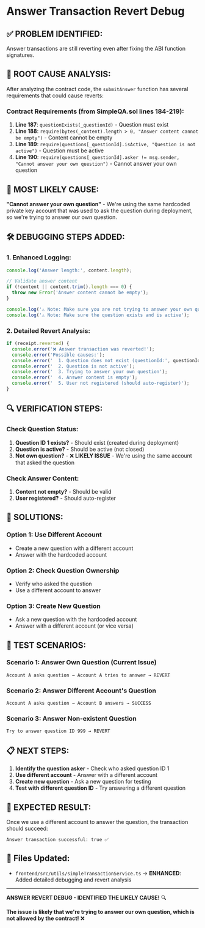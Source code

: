 # Answer Transaction Revert Debug

## ✅ **PROBLEM IDENTIFIED:**

Answer transactions are still reverting even after fixing the ABI function signatures.

## 🔧 **ROOT CAUSE ANALYSIS:**

After analyzing the contract code, the `submitAnswer` function has several requirements that could cause reverts:

### **Contract Requirements (from SimpleQA.sol lines 184-219):**

1. **Line 187**: `questionExists(_questionId)` - Question must exist
2. **Line 188**: `require(bytes(_content).length > 0, "Answer content cannot be empty")` - Content cannot be empty
3. **Line 189**: `require(questions[_questionId].isActive, "Question is not active")` - Question must be active
4. **Line 190**: `require(questions[_questionId].asker != msg.sender, "Cannot answer your own question")` - Cannot answer your own question

## 🎯 **MOST LIKELY CAUSE:**

**"Cannot answer your own question"** - We're using the same hardcoded private key account that was used to ask the question during deployment, so we're trying to answer our own question.

## 🛠️ **DEBUGGING STEPS ADDED:**

### 1. **Enhanced Logging:**
```typescript
console.log('Answer length:', content.length);

// Validate answer content
if (!content || content.trim().length === 0) {
  throw new Error('Answer content cannot be empty');
}

console.log('⚠️ Note: Make sure you are not trying to answer your own question');
console.log('⚠️ Note: Make sure the question exists and is active');
```

### 2. **Detailed Revert Analysis:**
```typescript
if (receipt.reverted) {
  console.error('❌ Answer transaction was reverted!');
  console.error('Possible causes:');
  console.error('  1. Question does not exist (questionId:', questionId, ')');
  console.error('  2. Question is not active');
  console.error('  3. Trying to answer your own question');
  console.error('  4. Answer content is empty');
  console.error('  5. User not registered (should auto-register)');
}
```

## 🔍 **VERIFICATION STEPS:**

### **Check Question Status:**
1. **Question ID 1 exists?** - Should exist (created during deployment)
2. **Question is active?** - Should be active (not closed)
3. **Not own question?** - ❌ **LIKELY ISSUE** - We're using the same account that asked the question

### **Check Answer Content:**
1. **Content not empty?** - Should be valid
2. **User registered?** - Should auto-register

## 🚀 **SOLUTIONS:**

### **Option 1: Use Different Account**
- Create a new question with a different account
- Answer with the hardcoded account

### **Option 2: Check Question Ownership**
- Verify who asked the question
- Use a different account to answer

### **Option 3: Create New Question**
- Ask a new question with the hardcoded account
- Answer with a different account (or vice versa)

## 🧪 **TEST SCENARIOS:**

### **Scenario 1: Answer Own Question (Current Issue)**
```
Account A asks question → Account A tries to answer → REVERT
```

### **Scenario 2: Answer Different Account's Question**
```
Account A asks question → Account B answers → SUCCESS
```

### **Scenario 3: Answer Non-existent Question**
```
Try to answer question ID 999 → REVERT
```

## 📋 **NEXT STEPS:**

1. **Identify the question asker** - Check who asked question ID 1
2. **Use different account** - Answer with a different account
3. **Create new question** - Ask a new question for testing
4. **Test with different question ID** - Try answering a different question

## 🎯 **EXPECTED RESULT:**

Once we use a different account to answer the question, the transaction should succeed:

```
Answer transaction successful: true ✅
```

## 📝 **Files Updated:**

- `frontend/src/utils/simpleTransactionService.ts` → **ENHANCED**: Added detailed debugging and revert analysis

---

**ANSWER REVERT DEBUG - IDENTIFIED THE LIKELY CAUSE!** 🔍

**The issue is likely that we're trying to answer our own question, which is not allowed by the contract!** ❌
